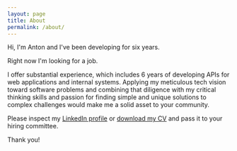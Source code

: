 ```yaml
---
layout: page
title: About
permalink: /about/
---
```


Hi, I'm Anton and I've been developing for six years.

Right now I'm looking for a job.

I offer substantial experience, which includes 6 years of developing APIs for web applications and internal systems. Applying my meticulous tech vision toward software problems and combining that diligence with my critical thinking skills and passion for finding simple and unique solutions to complex challenges would make me a solid asset to your community.

Please inspect my [LinkedIn profile](https://www.linkedin.com/in/antonchebotaev) or [download my CV](/CV_AntonChebotaev.pdf) and pass it to your hiring committee.

Thank you!
